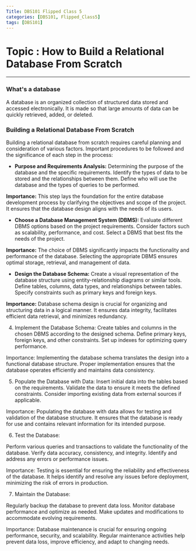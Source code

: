 ```yaml
---
Title: DBS101 Flipped Class 5
categories: [DBS101, Flipped_Class5]
tags: [DBS101]
---
```


# Topic : How to Build a Relational Database From Scratch
----

### What's a database

A database is an organized collection of structured data stored and accessed electronically. It is made so that large amounts of data can be quickly retrieved, added, or deleted.

### Building a Relational Database From Scratch
Building a relational database from scratch requires careful planning and consideration of various factors. Important procedures to be followed and the significance of each step in the process:

- **Purpose and Requirements Analysis:**
Determining the purpose of the database and the specific requirements.
Identify the types of data to be stored and the relationships between them.
Define who will use the database and the types of queries to be performed.

**Importance:** This step lays the foundation for the entire database development process by clarifying the objectives and scope of the project. It ensures that the database design aligns with the needs of its users.

- **Choose a Database Management System (DBMS):**
Evaluate different DBMS options based on the project requirements.
Consider factors such as scalability, performance, and cost.
Select a DBMS that best fits the needs of the project.

**Importance:** The choice of DBMS significantly impacts the functionality and performance of the database. Selecting the appropriate DBMS ensures optimal storage, retrieval, and management of data.

- **Design the Database Schema:**
Create a visual representation of the database structure using entity-relationship diagrams or similar tools.
Define tables, columns, data types, and relationships between tables.
Specify constraints such as primary keys and foreign keys.

**Importance:** Database schema design is crucial for organizing and structuring data in a logical manner. It ensures data integrity, facilitates efficient data retrieval, and minimizes redundancy.

4. Implement the Database Schema:
Create tables and columns in the chosen DBMS according to the designed schema.
Define primary keys, foreign keys, and other constraints.
Set up indexes for optimizing query performance.

Importance: Implementing the database schema translates the design into a functional database structure. Proper implementation ensures that the database operates efficiently and maintains data consistency.

5. Populate the Database with Data:
Insert initial data into the tables based on the requirements.
Validate the data to ensure it meets the defined constraints.
Consider importing existing data from external sources if applicable.

Importance: Populating the database with data allows for testing and validation of the database structure. It ensures that the database is ready for use and contains relevant information for its intended purpose.

6. Test the Database:

Perform various queries and transactions to validate the functionality of the database.
Verify data accuracy, consistency, and integrity.
Identify and address any errors or performance issues.

Importance: Testing is essential for ensuring the reliability and effectiveness of the database. It helps identify and resolve any issues before deployment, minimizing the risk of errors in production.

7. Maintain the Database:

Regularly backup the database to prevent data loss.
Monitor database performance and optimize as needed.
Make updates and modifications to accommodate evolving requirements.

Importance: Database maintenance is crucial for ensuring ongoing performance, security, and scalability. Regular maintenance activities help prevent data loss, improve efficiency, and adapt to changing needs.
